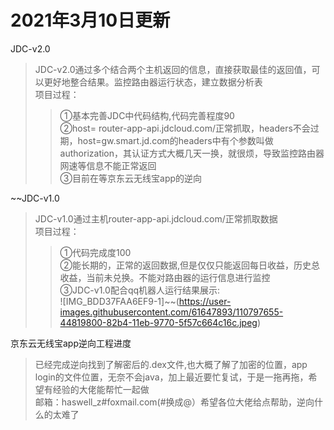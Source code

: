 2021年3月10日更新
=
JDC-v2.0
>JDC-v2.0通过多个结合两个主机返回的信息，直接获取最佳的返回值，可以更好地整合结果。监控路由器运行状态，建立数据分析表<br>
>项目过程：<br>
>>①基本完善JDC中代码结构,代码完善程度90<br>
>>②host= router-app-api.jdcloud.com/正常抓取，headers不会过期，host=gw.smart.jd.com的headers中有个参数叫做authorization，其认证方式大概几天一换，就很烦，导致监控路由器网速等信息不能正常返回<br>
>>③目前在等京东云无线宝app的逆向<br>

~~JDC-v1.0
>JDC-v1.0通过主机router-app-api.jdcloud.com/正常抓取数据<br>
>项目过程：<br>
>>①代码完成度100<br>
>>②能长期的，正常的返回数据,但是仅仅只能返回每日收益，历史总收益，当前未兑换。不能对路由器的运行信息进行监控<br>
>>③JDC-v1.0配合qq机器人运行结果展示:<br>
>>![IMG_BDD37FAA6EF9-1]~~(https://user-images.githubusercontent.com/61647893/110797655-44819800-82b4-11eb-9770-5f57c664c16c.jpeg)

京东云无线宝app逆向工程进度
>已经完成逆向找到了解密后的.dex文件,也大概了解了加密的位置，app login的文件位置，无奈不会java，加上最近要忙复试，于是一拖再拖，希望有经验的大佬能帮忙一起做<br>邮箱：haswell_z#foxmail.com(#换成@）希望各位大佬给点帮助，逆向什么的太难了
